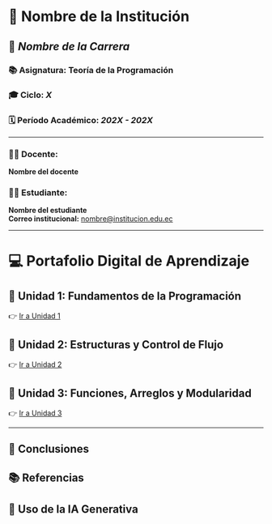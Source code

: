 # 🏫 **Nombre de la Institución**

## 💼 *Nombre de la Carrera*
### 📚 Asignatura: **Teoría de la Programación**
### 🎓 Ciclo: *X*
### 🗓️ Período Académico: *202X - 202X*

---

### 👨‍🏫 Docente:
**Nombre del docente**

### 👨‍🎓 Estudiante:
**Nombre del estudiante**  
**Correo institucional:** nombre@institucion.edu.ec

---

# 💻 **Portafolio Digital de Aprendizaje**

## 🧩 Unidad 1: Fundamentos de la Programación
👉 [Ir a Unidad 1](unidad1.md)

## 🧮 Unidad 2: Estructuras y Control de Flujo
👉 [Ir a Unidad 2](unidad2.md)

## 🧠 Unidad 3: Funciones, Arreglos y Modularidad
👉 [Ir a Unidad 3](unidad3.md)

---

## 🧾 Conclusiones

## 📚 Referencias

## 🤖 Uso de la IA Generativa

